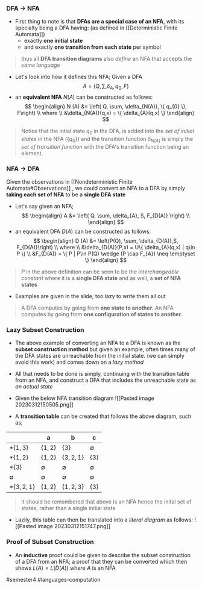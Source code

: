 ### DFA -> NFA
- First thing to note is that **DFAs are a special case of an NFA**, with its specialty being a DFA having: (as defined in [[Deterministic Finite Automata]])
	- exactly **one initial state**
	- and exactly **one transition from each state** per symbol

> thus all **DFA transition diagrams** also *define* an NFA that accepts the *same language*

- Let's look into how it defines this NFA; Given a DFA
	$$
A = ( Q,\sum, \delta_{A}, q_{0}, F)
$$
- an **equivalent NFA** $N(A)$ can be constructed as follows:
$$
\begin{align}
N (A) &= \left( Q, \sum, \delta_{N(A)}, \{ q_{0} \}, F\right) \\
where \\
&\delta_{N(A)}(q,x) = \{ \delta_{A}(q,x) \}
\end{align}
$$

> Notice that the intial state $q_{0}$ in the DFA, is added into the *set of initial states* in the NFA ($\{ q_{0} \}$) and the transition function $\delta_{N(A)}$ is simply the *set of transition function* with the DFA's transition function being an element.

### NFA -> DFA
Given the observations in [[Nondeterministic Finite Automata#Observations]] , we could convert an NFA to a DFA by simply **taking each set of NFA** to be a **single DFA state**

- Let's say given an NFA;
$$
\begin{align}
A &= \left( Q, \sum, \delta_{A}, S, F_{D(A)} \right) \\
\end{align}
$$
- an equivalent DFA $D(A)$ can be constructed as follows:
$$
\begin{align}
D (A) &= \left(P(Q), \sum, \delta_{D(A)},S, F_{D(A)}\right) \\
where \\
&\delta_{D(A)}(P,x) = U\{ \delta_{A}(q,x) | q\in P \} \\
&F_{D(A)} = \{ P | P\in P(Q) \wedge (P \cap F_{A}) \neq \emptyset \}
\end{align}
$$
> $P$ in the above definition can be seen to be the *interchangeable constant* where it is a **single DFA state** and as well, a **set of NFA states**

- Examples are given in the slide; too lazy to write them all out

> A DFA computes by going from **one state to another.** An NFA computes by going from **one configuration of states to another.**

### Lazy Subset Construction
- The above example of converting an NFA to a DFA is known as the **subset construction method** but given an example, often times many of the DFA states are unreachable from the initial state. (we can simply avoid this work) and comes down on a *lazy method*

- All that needs to be done is simply, continuing with the transition table from an NFA, and construct a DFA that includes the unreachable state as *an actual state*

- Given the below NFA transition diagram
![[Pasted image 20230312150505.png]]
- A **transition table** can be created that follows the above diagram, such as;

| | a | b | c |
|-|--|---|---|
|$*\{ 1,3 \}$ | $\{ 1,2 \}$ | $\{ 3 \}$ | $\emptyset$ |
|$*\{ 1,2 \}$ | $\{ 1,2 \}$ | $\{ 3, 2, 1 \}$ | $\{ 3 \}$ |
|$*\{ 3 \}$ | $\emptyset$ | $\emptyset$ | $\emptyset$ 
|$\emptyset$ | $\emptyset$ | $\emptyset$ | $\emptyset$ |
|$*\{ 3, 2, 1 \}$ | $\{ 1,2 \}$ | $\{ 1,2,3 \}$ | $\{ 3 \}$ |

> It should be remembered that above is an NFA hence the inital set of states, rather than a single initial state

- Lazily, this table can then be translated into a *literal diagram* as follows:
![[Pasted image 20230312151747.png]]

### Proof of Subset Construction
- An **inductive** proof could be given to describe the subset construction of a DFA from an NFA; a proof that they can be converted which then shows $L(A) = L(D(A))$ where $A$ is an NFA



#semester4 #languages-computation 
